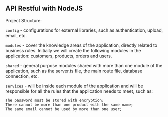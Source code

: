 
## API Restful with NodeJS

Project Structure:

`config` - configurations for external libraries, such as authentication, upload, email, etc.

`modules` - cover the knowledge areas of the application, directly related to business rules. Initially we will create the following modules in the application: customers, products, orders and users.

`shared` - general purpose modules shared with more than one module of the application, such as the server.ts file, the main route file, database connection, etc.

`services` - will be inside each module of the application and will be responsible for all the rules that the application needs to meet, such as:

    The password must be stored with encryption;
    There cannot be more than one product with the same name;
    The same email cannot be used by more than one user;

